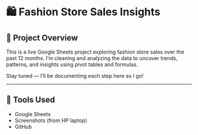# 🛍️ Fashion Store Sales Insights

## 📌 Project Overview
This is a live Google Sheets project exploring fashion store sales over the past 12 months. I’m cleaning and analyzing the data to uncover trends, patterns, and insights using pivot tables and formulas.

Stay tuned — I’ll be documenting each step here as I go!

---

## 🧰 Tools Used
- Google Sheets
- Screenshots (from HP laptop)
- GitHub

